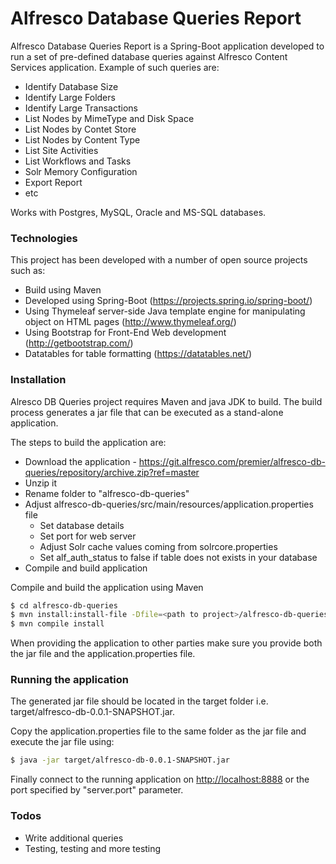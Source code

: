# Alfresco Database Queries Report

Alfresco Database Queries Report is a Spring-Boot application developed to run a set of pre-defined database queries against Alfresco Content Services application. Example of such queries are:
  - Identify Database Size
  - Identify Large Folders
  - Identify Large Transactions
  - List Nodes by MimeType and Disk Space
  - List Nodes by Contet Store
  - List Nodes by Content Type
  - List Site Activities
  - List Workflows and Tasks
  - Solr Memory Configuration
  - Export Report
  - etc

  Works with Postgres, MySQL, Oracle and MS-SQL databases.

### Technologies

This project has been developed with a number of open source projects such as:
  - Build using Maven
  - Developed using Spring-Boot (https://projects.spring.io/spring-boot/)
  - Using Thymeleaf server-side Java template engine for manipulating object on HTML pages (http://www.thymeleaf.org/)
  - Using Bootstrap for Front-End Web development (http://getbootstrap.com/)
  - Datatables for table formatting (https://datatables.net/)


### Installation

Alresco DB Queries project requires Maven and java JDK to build. The build process generates a jar file that can be executed as a stand-alone application.

The steps to build the application are:
 - Download the application - https://git.alfresco.com/premier/alfresco-db-queries/repository/archive.zip?ref=master
 - Unzip it
 - Rename folder to "alfresco-db-queries"
 - Adjust alfresco-db-queries/src/main/resources/application.properties file
    - Set database details
    - Set port for web server
    - Adjust Solr cache values coming from solrcore.properties
    - Set alf_auth_status to false if table does not exists in your database
 - Compile and build application

Compile and build the application using Maven
```sh
$ cd alfresco-db-queries
$ mvn install:install-file -Dfile=<path to project>/alfresco-db-queries/lib/ojdbc6.jar -DgroupId=com.oracle -DartifactId=ojdbc6 -Dversion=11.2.0.3 -Dpackaging=jar
$ mvn compile install
```

When providing the application to other parties make sure you provide both the jar file and the application.properties file.

### Running the application

The generated jar file should be located in the target folder i.e. target/alfresco-db-0.0.1-SNAPSHOT.jar.

Copy the application.properties file to the same folder as the jar file and execute the jar file using:

```sh
$ java -jar target/alfresco-db-0.0.1-SNAPSHOT.jar
```
Finally connect to the running application on [http://localhost:8888](http://localhost:8888) or the port specified by "server.port" parameter. 

### Todos

 - Write additional queries
 - Testing, testing and more testing

